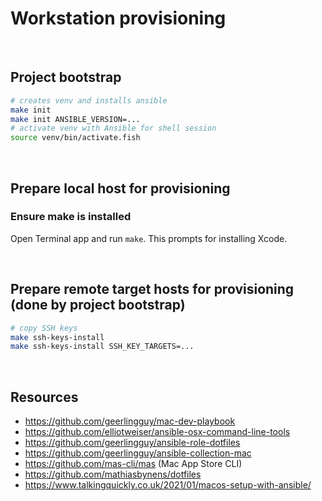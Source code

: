# Workstation provisioning

<br />

## Project bootstrap

```sh
# creates venv and installs ansible
make init
make init ANSIBLE_VERSION=...
# activate venv with Ansible for shell session
source venv/bin/activate.fish
```

<br />

## Prepare local host for provisioning

### Ensure make is installed

Open Terminal app and run `make`. This prompts for installing Xcode.

<br />

## Prepare remote target hosts for provisioning (done by project bootstrap)

```sh
# copy SSH keys
make ssh-keys-install
make ssh-keys-install SSH_KEY_TARGETS=...
```

<br />


## Resources

* https://github.com/geerlingguy/mac-dev-playbook
* https://github.com/elliotweiser/ansible-osx-command-line-tools
* https://github.com/geerlingguy/ansible-role-dotfiles
* https://github.com/geerlingguy/ansible-collection-mac
* https://github.com/mas-cli/mas (Mac App Store CLI)
* https://github.com/mathiasbynens/dotfiles
* https://www.talkingquickly.co.uk/2021/01/macos-setup-with-ansible/